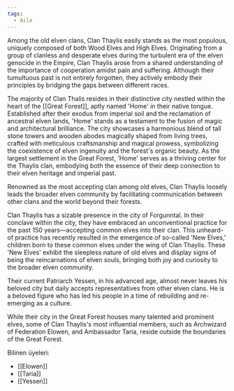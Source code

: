 ```yaml
---  
tags:  
  - Aile  
---  
```

  
Among the old elven clans, Clan Thaylis easily stands as the most populous, uniquely composed of both Wood Elves and High Elves. Originating from a group of clanless and desperate elves during the turbulent era of the elven genocide in the Empire, Clan Thaylis arose from a shared understanding of the importance of cooperation amidst pain and suffering. Although their tumultuous past is not entirely forgotten, they actively embody their principles by bridging the gaps between different races.  
  
The majority of Clan Thalis resides in their distinctive city nestled within the heart of the [[Great Forest]], aptly named 'Home' in their native tongue. Established after their exodus from imperial soil and the reclamation of ancestral elven lands, 'Home' stands as a testament to the fusion of magic and architectural brilliance. The city showcases a harmonious blend of tall stone towers and wooden abodes magically shaped from living trees, crafted with meticulous craftsmanship and magical prowess, symbolizing the coexistence of elven ingenuity and the forest's organic beauty. As the largest settlement in the Great Forest, 'Home' serves as a thriving center for the Thaylis clan, embodying both the essence of their deep connection to their elven heritage and imperial past.  
  
Renowned as the most accepting clan among old elves, Clan Thaylis loosely leads the broader elven community by facilitating communication between other clans and the world beyond their forests.  
  
Clan Thaylis has a sizable presence in the city of Forgunntal. In their conclave within the city, they have embraced an unconventional practice for the past 150 years—accepting common elves into their clan. This unheard-of practice has recently resulted in the emergence of so-called 'New Elves,' children born to these common elves under the wing of Clan Thaylis. These 'New Elves' exhibit the sleepless nature of old elves and display signs of being the reincarnations of elven souls, bringing both joy and curiosity to the broader elven community.  
  
Their current Patriarch Yessen, in his advanced age, almost never leaves his beloved city but daily accepts representatives from other elven clans. He is a beloved figure who has led his people in a time of rebuilding and re-emerging as a culture.  
  
While their city in the Great Forest houses many talented and prominent elves, some of Clan Thaylis's most influential members, such as Archwizard of Federation Elowen, and Ambassador Taria, reside outside the boundaries of the Great Forest.  
  
Bilinen üyeleri:  
- [[Elowen]]  
- [[Taria]]  
- [[Yessen]]